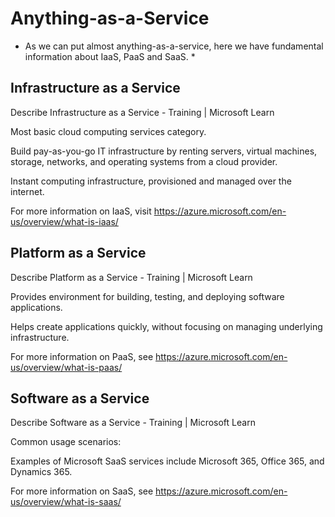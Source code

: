 # Anything-as-a-Service
* As we can put almost anything-as-a-service, here we have fundamental information about IaaS, PaaS and SaaS. *

## Infrastructure as a Service 

Describe Infrastructure as a Service - Training | Microsoft Learn 

Most basic cloud computing services category. 

Build pay-as-you-go IT infrastructure by renting servers, virtual machines, storage, networks, and operating systems from a cloud provider. 

Instant computing infrastructure, provisioned and managed over the internet. 

For more information on IaaS, visit https://azure.microsoft.com/en-us/overview/what-is-iaas/  


## Platform as a Service

Describe Platform as a Service - Training | Microsoft Learn 

Provides environment for building, testing, and deploying software applications.  

Helps create applications quickly, without focusing on managing underlying infrastructure. 

For more information on PaaS, see https://azure.microsoft.com/en-us/overview/what-is-paas/ 


##  Software as a Service

Describe Software as a Service - Training | Microsoft Learn 

Common usage scenarios: 

Examples of Microsoft SaaS services include Microsoft 365, Office 365, and Dynamics 365. 

For more information on SaaS, see https://azure.microsoft.com/en-us/overview/what-is-saas/ 
